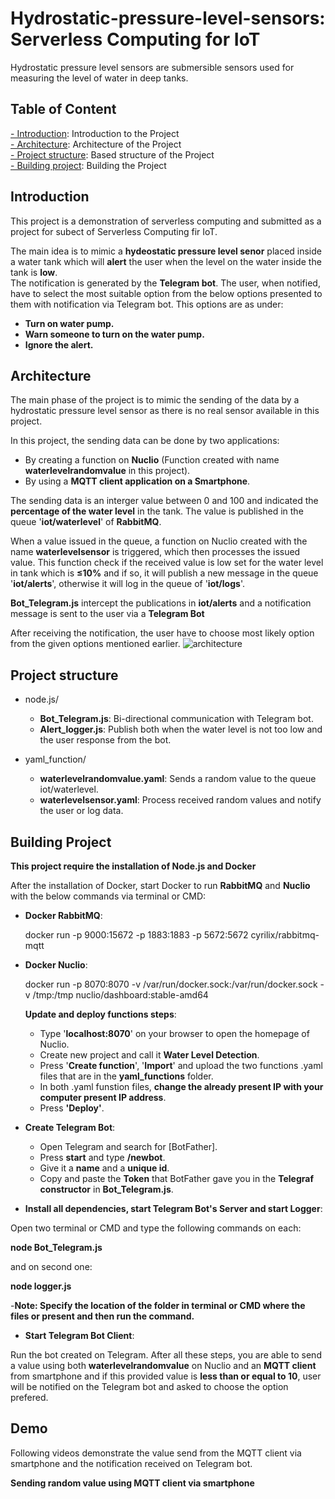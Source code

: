 # Hydrostatic-pressure-level-sensors: Serverless Computing for IoT
Hydrostatic pressure level sensors are submersible sensors used for measuring the level of water in deep tanks.

## Table of Content
[- Introduction](#Introduction): Introduction to the Project\
[- Architecture](#Architecture): Architecture of the Project\
[- Project structure](#Project-structure): Based structure of the Project\
[- Building project](#Building-project): Building the Project

## Introduction

This project is a demonstration of serverless computing and submitted as a project for subect of Serverless Computing fir IoT.

The main idea is to mimic a **hydeostatic pressure level senor** placed inside a water tank which will **alert** the user when the level on the water inside the tank is **low**.\
The notification is generated by the **Telegram bot**. The user, when notified, have to select the most suitable option from the below options presented to them with notification via Telegram bot. This options are as under:

- **Turn on water pump.**
- **Warn someone to turn on the water pump.**
- **Ignore the alert.**

## Architecture

The main phase of the project is to mimic the sending of the data by a hydrostatic pressure level sensor  as there is no real sensor available in this project.

In this project, the sending data can be done by two applications:

- By creating a function on **Nuclio** (Function created with name **waterlevelrandomvalue** in this project).
- By using a **MQTT client application on a Smartphone**.

The sending data is an interger value between 0 and 100 and indicated the **percentage of the water level** in the tank. The value is published in the queue '**iot/waterlevel**' of **RabbitMQ**.

When a value issued in the queue, a function on Nuclio created with the name **waterlevelsensor** is triggered, which then processes the issued value. This function check if the received value is low set for the water level in tank which is **&le;10%** and if so, it will publish a new message in the queue '**iot/alerts**', otherwise it will log in the queue of '**iot/logs**'.


**Bot_Telegram.js** intercept the publications in **iot/alerts** and a notification message is sent to the user via a **Telegram Bot**

After receiving the notification, the user have to choose most likely option from the given options mentioned earlier.
![architecture](https://user-images.githubusercontent.com/107116860/172752884-b2474a55-f504-422c-83f2-edae207d1d25.jpeg)

## Project structure

- node.js/
  - **Bot_Telegram.js**: Bi-directional communication with Telegram bot.
  - **Alert_logger.js**: Publish both when the water level is not too low and the user response from the bot.

- yaml_function/
  - **waterlevelrandomvalue.yaml**: Sends a random value to the queue iot/waterlevel.
  - **waterlevelsensor.yaml**: Process received random values and notify the user or log data.

## Building Project

**This project require the installation of Node.js and Docker**

After the installation of Docker, start Docker to run **RabbitMQ** and **Nuclio** with the below commands via terminal or CMD:


- **Docker RabbitMQ**:

  docker run -p 9000:15672  -p 1883:1883 -p 5672:5672  cyrilix/rabbitmq-mqtt
 

- **Docker Nuclio**:

  docker run -p 8070:8070 -v /var/run/docker.sock:/var/run/docker.sock -v /tmp:/tmp nuclio/dashboard:stable-amd64
  
  **Update and deploy functions steps**:
  
  - Type '**localhost:8070**' on your browser to open the homepage of Nuclio.
  - Create new project and call it **Water Level Detection**.
  - Press '**Create function**', '**Import**' and upload the two functions .yaml files that are in the **yaml_functions** folder.
  - In both .yaml funstion files, **change the already present IP with your computer present IP address**.
  - Press **'Deploy'**.

- **Create Telegram Bot**:

  - Open Telegram and search for [BotFather].
  - Press **start** and type **/newbot**.
  - Give it a **name** and a **unique id**.
  - Copy and paste the **Token** that BotFather gave you in the **Telegraf constructor** in **Bot_Telegram.js**.

- **Install all dependencies, start Telegram Bot's Server and start Logger**:

Open two terminal or CMD and type the following commands on each:

**node Bot_Telegram.js**

and on second one:

**node logger.js**

-**Note: Specify the location of the folder in terminal or CMD where the files or present and then run the command.**

- **Start Telegram Bot Client**:

Run the bot created on Telegram.
After all these steps, you are able to send a value using both **waterlevelrandomvalue** on Nuclio and an **MQTT client** from smartphone and if this provided value is **less than or equal to 10**, user will be notified on the Telegram bot and asked to choose the option prefered.

## Demo

Following videos demonstrate the value send from the MQTT client via smartphone and the notification received on Telegram bot.

**Sending random value using MQTT client via smartphone**
